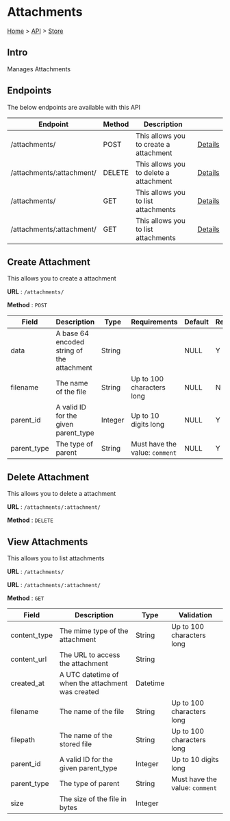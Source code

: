 # Attachments
[Home](../../index.md) > [API](../index.md) > [Store](index.md)
## Intro
Manages Attachments
## Endpoints
The below endpoints are available with this API

| Endpoint | Method | Description | |
| --- | --- | --- | --- |
| /attachments/ | POST | This allows you to create a attachment | [Details](#create-attachment) |
| /attachments/:attachment/ | DELETE | This allows you to delete a attachment | [Details](#delete-attachment) |
| /attachments/ | GET | This allows you to list attachments | [Details](#view-attachments) |
| /attachments/:attachment/ | GET | This allows you to list attachments | [Details](#view-attachments) |

## Create Attachment
This allows you to create a attachment

**URL** : `/attachments/`

**Method** : `POST`

| Field | Description | Type | Requirements | Default | Required? | Conditional? |
| --- | --- | --- | --- | --- | --- | --- |
| data | A base 64 encoded string of the attachment | String |  | NULL | Y | N |
| filename | The name of the file | String | Up to 100 characters long | NULL | N | N |
| parent_id | A valid ID for the given parent_type | Integer | Up to 10 digits long | NULL | Y | N |
| parent_type | The type of parent | String | Must have the value: `comment` | NULL | Y | N |

## Delete Attachment
This allows you to delete a attachment

**URL** : `/attachments/:attachment/`

**Method** : `DELETE`

## View Attachments
This allows you to list attachments

**URL** : `/attachments/`

**URL** : `/attachments/:attachment/`

**Method** : `GET`

| Field | Description | Type | Validation |
| --- | --- | --- | --- |
| content_type | The mime type of the attachment | String | Up to 100 characters long |
| content_url | The URL to access the attachment | String |  |
| created_at | A UTC datetime of when the attachment was created | Datetime |  |
| filename | The name of the file | String | Up to 100 characters long |
| filepath | The name of the stored file | String | Up to 100 characters long |
| parent_id | A valid ID for the given parent_type | Integer | Up to 10 digits long |
| parent_type | The type of parent | String | Must have the value: `comment` |
| size | The size of the file in bytes | Integer |  |
